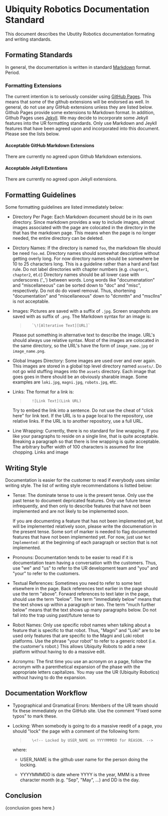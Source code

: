 # Ubiquity Robotics Documentation Standard

This document describes the Ubutity Robotics documentation formating
and writing standards.

## Formating Standards

In general, the documentation is written in standard
[Markdown](https://daringfireball.net/projects/markdown/syntax)
format.  Period.

### Formatting Extensions

The current intention is to seriously consider using
[GitHub Pages](https://pages.github.com/).
This means that some of the github extensions will be endorsed as well.
In general, do not use any GitHub extensions unless they are listed below.
Github Pages provide some extensions to Markdown format.  In addition,
Github Pages uses
[Jekyll](https://jekyllrb.com/docs/home/).
We may decide to incorporate some Jekyll features into the UR formatting
standards.  Only use Markdown and Jeykll features that have been
agreed upon and incorporated into this document.  Please see the
lists below.

#### Acceptable GitHub Markdown Extensions

There are currently no agreed upon Github Markdown extensions.

#### Acceptable Jekyll Extentions

There are currently no agreed upon Jekyll extensions.

## Formatting Guidelines

Some formatting guidelines are listed immediately below:

* Directory Per Page:
  Each Markdown document should be in its own directory.
  Since markdown provides a way to include images, almost images associated
  with the page are colocated in the directory in the that has the markdown page.
  This means when the page is no longer needed, the entire directory can be deleted.

* Dirctory Names:
  If the directory is named `foo`, the markdown file should be need `foo.md`.
  Directory names should somewhat descriptive without getting overly long.
  For now directory names should be somewhere be 10 to 25 characters long.
  This is a guideline rather than a hard and fast rule.  Do not label directories
  with chapter numbers (e.g. `chapter1`, `chapter2`, et.c)
  Directory names should be all lower case with underscores ('_') between words.
  Long words like "documenatation" and "miscellaneous" can be sorted down to
  "doc" and "misc", respectively.  Do not do do vowel removal.  Thus, shortening
  "documentation"  and "miscellaneous" down to "dcmnttn" and "mscllns" is not
  acceptable.

* Images:
  Pictures are saved with a suffix of `.jpg`.  Screen snapshots are saved with
  as suffix of `.png`.  The Markdown syntax for an image is:

  >        `\![Alterative Text][URL]`

  Please put something in alternative text to describe the image.  URL's
  should always use relative syntax.  Most of the images are colocated in
  the same directory, so the URL's have the form of `image_name.jpg` or
  `image_name.png`.

* Global Images Directory:
  Some images are used over and over again.  This images are stored in a
  global top level directory named `assets/`.  Do not go wild stuffing images
  into the `assets` directory.  Each image that goes goes in there should
  be an obviously sharable image.  Some examples are `loki.jpg`, `magni.jpg`,
  `robots.jpg`, etc.

* Links:
  The format for a link is:

  >        ![Link Text](Link URL)

  Try to embed the link into a sentence.  Do not use the cheat of "click here"
  for link text.   If the URL is to a page local to the repository, use relative
  links.  If the URL is to another repository, use a full URL.

* Line Wrapping:
  Currently, there is no standard for line wrapping.  If you like your paragraphs
  to reside on a single line, that is quite acceptable.  Breaking a paragraph
  so that there is line wrapping is quite acceptable.  The arbitrary buffer
  width of 100 characters is assumed for line chopping.  Links and image

## Writing Style

Documentation is easier for the customer to read if everybody uses similar
writing style.  The list of writing style recommendations is listted below:

* Tense:
  The dominate tense to use is the present tense.  Only use the past tense
  to document depricated features.  Only use future tense infrequently, and
  then only to describe features that have not been implemented and are not
  likely to be implemented soon.

  If you are documenting a feature that has not been implemented yet, but will
  be implemented relatively soon, please write the documenation in the present
  tense.  Some sort of marker is needed to flag documented features that have
  not been implemented yet.  For now, just use `Not Implemented:` at the
  beginning of each paragraph or section that is not implemented.

* Pronouns:
  Documentation tends to be easier to read if it is documentation team having
  a conversation with the customers.  Thus, use "we" and "us" to refer to the
  UR development team and "you" and "your" to refer to the customers.

* Textual References:
  Sometimes you need to refer to some text elsewhere in the page.  Back references
  text earlier in the page should use the term "above".  Forward references to
  text later in the page, should use the term "below".  The term "immediately below"
  means that the text shows up within a paragraph or two.  The term "much further below"
  means that the text shows up many paragraphs below.  Do not fall into the trap
  using past/future tense to 

* Robot Names:
  Only use specific robot names when talking about a feature that is specific
  to that robot.  Thus, "Magni" and "Loki" are to be used only features that
  are specific to the Magni and Loki robot platforms.  Use the phrase "your robot"
  to refer to a generic robot (i.e. the customer's robot.)  This allows Ubiquity
  Robots to add a new platform without having to do a massive edit.

* Acronyms:
  The first time you use an acronym on a page, follow the acronym with
  a parenthetical expansion of the phase with the appropriate letters capitalizes.
  You may use the UR (Ubiquity Robotics) without having to do the expansion.

## Documentation Workflow

* Typographical and Gramatical Errors:
  Members of the UR team should fix these immediately on the GitHub site.
  Use the comment "Fixed some typos" to mark these.

* Locking:
  When somebody is going to do a massive reedit of a page, you should "lock"
  the page with a comment of the following form:

  >        \<!-- Locked by USER_NAME on YYYYMMMDD for REASON. -->

  where:

    * USER_NAME is the github user name for the person doing the locking.

    * YYYYMMMDD is date where YYYY is the year, MMM is a three character
      month (e.g. "Sep",  "May", ...) and DD is the day.

## Conclusion

{conclusion goes here.}